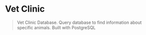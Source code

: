 # Vet Clinic

> Vet Clinic Database. Query database to find information about specific animals. Built with PostgreSQL 
